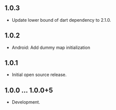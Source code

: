 ## 1.0.3

* Update lower bound of dart dependency to 2.1.0.

## 1.0.2

* Android: Add dummy map initialization

## 1.0.1

* Initial open source release.

## 1.0.0 ... 1.0.0+5

* Development.
